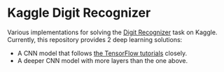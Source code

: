 # Kaggle Digit Recognizer

Various implementations for solving the
[Digit Recognizer](https://www.kaggle.com/c/digit-recognizer) task on Kaggle.
Currently, this repository provides 2 deep learning solutions:

* A CNN model that follows
[the TensorFlow tutorials](https://www.tensorflow.org/tutorials/layers) closely.
* A deeper CNN model with more layers than the one above.
